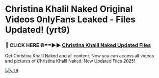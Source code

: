 # Christina Khalil Naked Original Videos 0nlyFans Leaked - Files Updated! (yrt9)

<h3>🔴 CLICK HERE 🌐==►► <a href="https://tinyurl.com/up5wt9bj" rel="nofollow">Christina Khalil Naked Updated Files</a></h3>

Get Christina Khalil Naked and all content. Now you can access all videos and pictures of Christina Khalil Naked. New Updated Files 2025!

[![yrt9](https://i.imgur.com/ABiUzMV.gif)](https://tinyurl.com/up5wt9bj)
